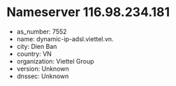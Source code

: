# Nameserver 116.98.234.181

* as_number: 7552
* name: dynamic-ip-adsl.viettel.vn.
* city: Dien Ban
* country: VN
* organization: Viettel Group
* version: Unknown
* dnssec: Unknown

